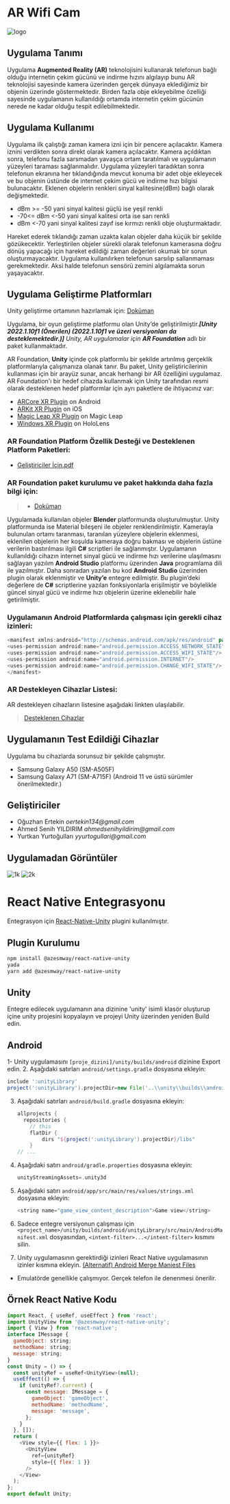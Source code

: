 # AR Wifi Cam

![logo](https://user-images.githubusercontent.com/68961575/183023181-95774d0c-1382-4119-9fff-cfc5191e6c3c.png)

## Uygulama Tanımı

Uygulama **Augmented Reality (AR)** teknolojisini kullanarak telefonun bağlı olduğu internetin çekim gücünü ve indirme hızını algılayıp bunu AR teknolojisi sayesinde kamera üzerinden gerçek dünyaya eklediğimiz bir objenin üzerinde göstermektedir. Birden fazla obje ekleyebilme özelliği sayesinde uygulamanın kullanıldığı ortamda internetin çekim gücünün nerede ne kadar olduğu tespit edilebilmektedir. 

## Uygulama Kullanımı

Uygulama ilk çalıştığı zaman kamera izni için bir pencere açılacaktır. Kamera iznini verdikten sonra direkt olarak kamera açılacaktır. Kamera açıldıktan sonra, telefonu fazla sarsmadan yavaşça ortam taratılmalı ve uygulamanın yüzeyleri taraması sağlanmalıdır. Uygulama yüzeyleri taradıktan sonra telefonun ekranına her tıklandığında mevcut konuma bir adet obje ekleyecek ve bu objenin üstünde de internet çekim gücü ve indirme hızı bilgisi bulunacaktır. Eklenen objelerin renkleri sinyal kalitesine(dBm) bağlı olarak değişmektedir.
* dBm >= -50 yani sinyal kalitesi güçlü ise yeşil renkli
* -70<= dBm <-50 yani sinyal kalitesi orta ise sarı renkli
* dBm <-70 yani sinyal kalitesi zayıf ise kırmızı renkli obje oluşturmaktadır.

Hareket ederek tıklandığı zaman uzakta kalan objeler daha küçük bir şekilde gözükecektir. Yerleştirilen objeler sürekli olarak telefonun kamerasına doğru dönüş yapacağı için hareket edildiği zaman değerleri okumak bir sorun oluşturmayacaktır. Uygulama kullanılırken telefonun sarsılıp sallanmaması gerekmektedir. Aksi halde telefonun sensörü zemini algılamakta sorun yaşayacaktır.

## Uygulama Geliştirme Platformları
Unity geliştirme ortamının hazırlamak için:
[Doküman](https://github.com/oguzhanertekin/AR-Wifi-Cam/files/9394810/install.pdf)


Uygulama, bir oyun geliştirme platformu olan Unity’de geliştirilmiştir._**[Unity 2022.1.10f1 (Önerilen) (2022.1.10f1 ve üzeri versiyonları da desteklemektedir.)]** Unity, AR uygulamalar için **AR Foundation**_ adlı bir paket kullanmaktadır. 


AR Foundation, **Unity** içinde çok platformlu bir şekilde artırılmış gerçeklik platformlarıyla çalışmanıza olanak tanır. Bu paket, Unity geliştiricilerinin kullanması için bir arayüz sunar, ancak herhangi bir AR özelliğini uygulamaz. AR Foundation'ı bir hedef cihazda kullanmak için Unity tarafından resmi olarak desteklenen hedef platformlar için ayrı paketlere de ihtiyacınız var:
   *	[ARCore XR Plugin](https://docs.unity3d.com/Packages/com.unity.xr.arcore@4.1/manual/index.html) on Android
   *	[ARKit XR Plugin](https://docs.unity3d.com/Packages/com.unity.xr.arkit@4.1/manual/index.html) on iOS
   *	[Magic Leap XR Plugin](https://docs.unity3d.com/Packages/com.unity.xr.magicleap@6.0/manual/index.html) on Magic Leap
   *	[Windows XR Plugin](https://docs.unity3d.com/Packages/com.unity.xr.windowsmr@4.0/manual/index.html) on HoloLens



### **AR Foundation** Platform Özellik Desteği ve Desteklenen Platform Paketleri:
* [Geliştiriciler İçin.pdf](https://github.com/oguzhanertekin/AR-Wifi-Cam/files/9394817/ForDevelopers.pdf)

### AR Foundation paket kurulumu ve paket hakkında daha fazla bilgi için:
>* [Doküman](https://docs.unity3d.com/Packages/com.unity.xr.arfoundation@4.1/manual/index.html)

Uygulamada kullanılan objeler **Blender** platformunda oluşturulmuştur. Unity platformunda ise Material bileşeni ile objeler renklendirilmiştir. 
Kamerayla bulunulan ortamı taranması, taranılan yüzeylere objelerin eklenmesi, eklenilen objelerin her koşulda kameraya doğru bakması ve objelerin üstüne verilerin bastırılması ilgili **C#** scriptleri ile sağlanmıştır. Uygulamanın kullanıldığı cihazın internet sinyal gücü ve indirme hızı verilerine ulaşılmasını sağlayan yazılım **Android Studio** platformu üzerinden **Java** programlama dili ile yazılmıştır. Daha sonradan yazılan bu kod **Android Studio** üzerinden plugin olarak eklenmiştir ve **Unity’e** entegre edilmiştir. Bu plugin’deki değerlere de **C#** scriptlerine yazılan fonksiyonlarla erişilmiştir ve böylelikle güncel sinyal gücü ve indirme hızı objelerin üzerine eklenebilir hale getirilmiştir.

### Uygulamanın Android Platformlarda çalışması için gerekli cihaz izinleri:

```java
<manifest xmlns:android="http://schemas.android.com/apk/res/android" package="com.example.wifiplugin">
<uses-permission android:name="android.permission.ACCESS_NETWORK_STATE"/>
<uses-permission android:name="android.permission.ACCESS_WIFI_STATE"/>
<uses-permission android:name="android.permission.INTERNET"/>
<uses-permission android:name="android.permission.CHANGE_WIFI_STATE"/>
</manifest>
```

### AR Destekleyen Cihazlar Listesi:

AR destekleyen cihazların listesine aşağıdaki linkten ulaşılabilir.
>[Desteklenen Cihazlar](https://developers.google.com/ar/devices)



## Uygulamanın Test Edildiği Cihazlar
Uygulama bu cihazlarda sorunsuz bir şekilde çalışmıştır.
* Samsung Galaxy A50 (SM-A505F)
* Samsung Galaxy A71 (SM-A715F)
(Android 11 ve üstü sürümler önerilmektedir.)

## Geliştiriciler 
* Oğuzhan Ertekin       _oertekin134@gmail.com_ 
* Ahmed Senih YILDIRIM  _ahmedsenihyildirim@gmail.com_
* Yurtkan Yurtoğulları  _yyurtogullari@gmail.com_

## Uygulamadan Görüntüler

![1k](https://user-images.githubusercontent.com/68961575/183061368-6923a3e1-4d6a-4b08-b5e5-0429e3303ad2.png) ![2k](https://user-images.githubusercontent.com/68961575/183061603-7df1604b-0100-42d4-a3dc-7b37685a3864.png)

# React Native Entegrasyonu
Entegrasyon için [React-Native-Unity](https://github.com/azesmway/react-native-unity) plugini kullanılmıştır.

## Plugin Kurulumu
```sh
npm install @azesmway/react-native-unity
yada
yarn add @azesmway/react-native-unity
```

## Unity
Entegre edilecek uygulamanın ana dizinine 'unity' isimli klasör oluşturup içine unity projesini kopyalayın ve projeyi Unity üzerinden yeniden Build edin.

## Android
1- Unity uygulamasını `[proje_dizini]/unity/builds/android` dizinine Export edin.
2. Aşağıdaki satırları `android/settings.gradle` dosyasına ekleyin:
   ```gradle
   include ':unityLibrary'
   project(':unityLibrary').projectDir=new File('..\\unity\\builds\\android\\unityLibrary')
   ```
3. Aşağıdaki satırları `android/build.gradle` dosyasına ekleyin:
    ```gradle
    allprojects {
      repositories {
        // this
        flatDir {
            dirs "${project(':unityLibrary').projectDir}/libs"
        }
    // ...
    ```
4. Aşağıdaki satırı `android/gradle.properties` dosyasına ekleyin:
    ```gradle
    unityStreamingAssets=.unity3d
    ```
5. Aşağıdaki satırı ``android/app/src/main/res/values/strings.xml`` dosyasına ekleyin:
    ```javascript
    <string name="game_view_content_description">Game view</string>
    ```
6. Sadece entegre versiyonun çalışması için ``<project_name>/unity/builds/android/unityLibrary/src/main/AndroidManifest.xml`` dosyasından, `<intent-filter>...</intent-filter>` kısmını silin.

7. Unity uygulamasının gerektirdiği izinleri React Native uygulamasının izinler kısmına ekleyin. [(Alternatif) Android Merge Maniest Files](https://developer.android.com/studio/build/manage-manifests#merge_priorities)

- Emulatörde genellikle çalışmıyor. Gerçek telefon ile denenmesi önerilir.

## Örnek React Native Kodu

```js
import React, { useRef, useEffect } from 'react';
import UnityView from '@azesmway/react-native-unity';
import { View } from 'react-native';
interface IMessage {
  gameObject: string;
  methodName: string;
  message: string;
}
const Unity = () => {
  const unityRef = useRef<UnityView>(null);
  useEffect(() => {
    if (unityRef?.current) {
      const message: IMessage = {
        gameObject: 'gameObject',
        methodName: 'methodName',
        message: 'message',
      };
    }
  }, []);
  return (
    <View style={{ flex: 1 }}>
      <UnityView
        ref={unityRef}
        style={{ flex: 1 }}
      />
    </View>
  );
};
export default Unity;
```
